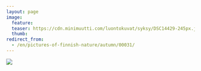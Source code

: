 ```yaml
---
layout: page
image:
  feature:
  teaser: https://cdn.minimuutti.com/luontokuvat/syksy/DSC14429-245px.jpg
  thumb:
redirect_from:
  - /en/pictures-of-finnish-nature/autumn/00031/
---
```


![](https://cdn.minimuutti.com/luontokuvat/syksy/DSC14429-800px.jpg)
